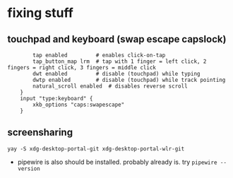 fixing stuff
============

touchpad and keyboard (swap escape capslock)
---------------------------------------------------
``` input "type:touchpad" {
        tap enabled         # enables click-on-tap
        tap_button_map lrm  # tap with 1 finger = left click, 2 fingers = right click, 3 fingers = middle click
        dwt enabled         # disable (touchpad) while typing
        dwtp enabled        # disable (touchpad) while track pointing
        natural_scroll enabled  # disables reverse scroll
    }
    input "type:keyboard" {
        xkb_options "caps:swapescape"
    }
```

screensharing
--------------------
``` yay -S xdg-desktop-portal-git xdg-desktop-portal-wlr-git ```
* pipewire is also should be installed. probably already is. try ```pipewire --version```

